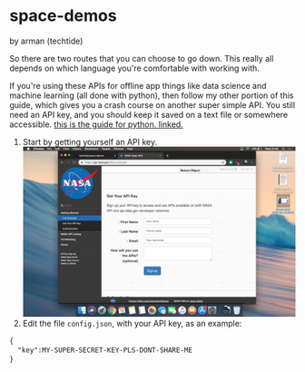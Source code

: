 # space-demos
by arman (techtide)

So there are two routes that you can choose to go down. This really all depends on which language you're comfortable with working with. 

If you're using these APIs for offline app things like data science and machine learning (all done with python), then follow my other portion of this guide, which gives you a crash course on another super simple API. You still need an API key, and you should keep it saved on a text file or somewhere accessible. [this is the  guide for python. linked.](https://github.com/techtide/space-demos/blob/master/data-science.md)


1. Start by getting yourself an API key.
![alt text](https://github.com/techtide/space-demos/blob/master/tut1.png?raw=true)
2. Edit the file ``config.json``, with your API key, as an example:
```
{
  "key":MY-SUPER-SECRET-KEY-PLS-DONT-SHARE-ME
}
```
